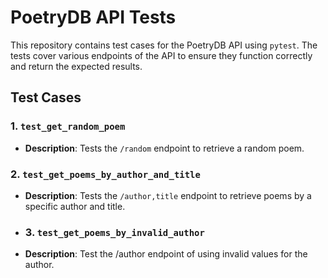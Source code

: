 # PoetryDB API Tests

This repository contains test cases for the PoetryDB API using `pytest`. The tests cover various endpoints of the API to ensure they function correctly and return the expected results.

## Test Cases

### 1. `test_get_random_poem`
- **Description**: Tests the `/random` endpoint to retrieve a random poem.

### 2. `test_get_poems_by_author_and_title`
- **Description**: Tests the `/author,title` endpoint to retrieve poems by a specific author and title.

- ### 3. `test_get_poems_by_invalid_author`
- **Description**: Test the /author endpoint of using invalid values for the author.
